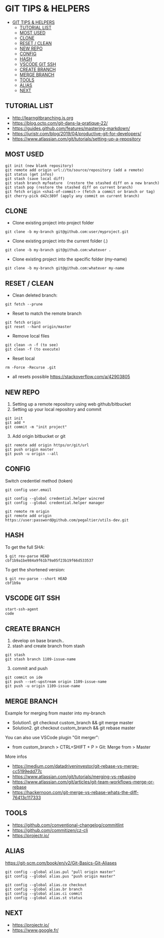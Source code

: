 # GIT TIPS & HELPERS

- [GIT TIPS & HELPERS](#git-tips--helpers)
  - [TUTORIAL LIST](#tutorial-list)
  - [MOST USED](#most-used)
  - [CLONE](#clone)
  - [RESET / CLEAN](#reset--clean)
  - [NEW REPO](#new-repo)
  - [CONFIG](#config)
  - [HASH](#hash)
  - [VSCODE GIT SSH](#vscode-git-ssh)
  - [CREATE BRANCH](#create-branch)
  - [MERGE BRANCH](#merge-branch)
  - [TOOLS](#tools)
  - [ALIAS](#alias)
  - [NEXT](#next)

## TUTORIAL LIST
- <http://learngitbranching.js.org>
- <https://blog.octo.com/git-dans-la-pratique-22/>
- <https://guides.github.com/features/mastering-markdown/>
- <https://juristr.com/blog/2019/04/productive-git-for-developers/>
- <https://www.atlassian.com/git/tutorials/setting-up-a-repository>

## MOST USED 
```
git init (new blank repository)
git remote add origin url://to/source/repository (add a remote)
git status (get infos)
git stash (save local diff)
git stash branch myfeature  (restore the stashed diff on a new branch)
git stash pop (restore the stashed diff on current branch)
git fetch origin <sha1-of-commit-> (fetch a commit or branch or tag)
git cherry-pick d42c389f (apply any commit on current branch)
```

## CLONE 

- Clone existing project into project folder
```
git clone -b my-branch git@github.com:user/myproject.git
```

- Clone existing project into the current folder (.)
```
git clone -b my-branch git@github.com:whatever .
```

- Clone existing project into the specific folder (my-name)
```
git clone -b my-branch git@github.com:whatever my-name
```

## RESET / CLEAN

- Clean deleted branch:  
```
git fetch --prune
```

- Reset to match the remote branch
```
git fetch origin
git reset --hard origin/master
```

- Remove local files
```
git clean -n -f (to see)
git clean -f (to execute)
```

- Reset local
```
rm -Force -Recurse .git
```
- all resets possible
https://stackoverflow.com/a/42903805


## NEW REPO

1. Setting up a remote repository using web github/bitbucket
2. Setting up your local repository and commit
```
git init
git add *
git commit -m "init project"
```
3. Add origin bitbucket or git
```
git remote add origin https/or/git/url
git push origin master
git push -u origin --all
```

## CONFIG 
Switch credentiel method (token)
```
git config user.email

git config --global credential.helper wincred
git config --global credential.helper manager

git remote rm origin
git remote add origin https://user:password@github.com/pegaltier/utils-dev.git
```

## HASH

To get the full SHA:
```
$ git rev-parse HEAD
cbf1b9a1be984a9f61b79a05f23b19f66d533537
```

To get the shortened version:
```
$ git rev-parse --short HEAD
cbf1b9a
```

## VSCODE GIT SSH

```
start-ssh-agent
code
```

## CREATE BRANCH

1. develop on base branch..
2. stash and create branch from stash
```
git stash
git stash branch 1109-issue-name
```
3. commit and push
```
git commit on ide
git push --set-upstream origin 1109-issue-name
git push -u origin 1109-issue-name
```

## MERGE BRANCH

Example for merging from master into my-branch
- Solution1. git checkout custom_branch && git merge master
- Solution2. git checkout custom_branch && git rebase master

You can also use VSCode plugin "Git merger":
- from custom_branch > CTRL+SHIFT + P > Git: Merge from > Master

More infos
- <https://medium.com/datadriveninvestor/git-rebase-vs-merge-cc5199edd77c>
- <https://www.atlassian.com/git/tutorials/merging-vs-rebasing>
- <https://www.atlassian.com/git/articles/git-team-workflows-merge-or-rebase>
- <https://hackernoon.com/git-merge-vs-rebase-whats-the-diff-76413c117333>

## TOOLS

- <https://github.com/conventional-changelog/commitlint>
- <https://github.com/commitizen/cz-cli>
- <https://projectr.io/>

## ALIAS
https://git-scm.com/book/en/v2/Git-Basics-Git-Aliases
```
git config --global alias.pul "pull origin master"
git config --global alias.pus "push origin master"

git config --global alias.co checkout
git config --global alias.br branch
git config --global alias.ci commit
git config --global alias.st status
```

## NEXT

- https://projectr.io/
- https://www.google.fr/